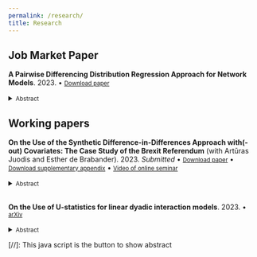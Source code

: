 ```yaml
---
permalink: /research/
title: Research
---
```


## Job Market Paper

**A Pairwise Differencing Distribution Regression Approach for Network Models**. 2023. &bull; <small>[Download paper](http://gabrielaszini.github.io/files/GabrielaSzini_JMP.pdf)</small>

<details>
  <summary>
    <small>Abstract</small>
  </summary>
  <small>
This paper proposes a novel estimation method for distribution regressions in a network setting, considering the effects of covariates on the entire outcome distribution rather than just on the mean. I adopt a semiparametric approach, taking into account two-way unit-specific effects that are treated as fixed parameters to be estimated. Thus, I extend the standard distribution regression approach to a network setting by estimating multiple binary choice models with twoway fixed effects for different thresholds of the distribution. Instead of using bias-correction methods to address the incidental parameter problem, as previously proposed in the literature, I propose to employ a conditional maximum-likelihood approach (Charbonneau (2017), Jochmans (2018)) that differentiates out the unit-specific effects. This method yields consistent point estimates that converge at a parametric rate and remain asymptotically unbiased in the tails of the outcome distribution, where the underlying network can be seen as sparse. Monte Carlo simulations validate these findings for both single cut-offs and the overall outcome distribution. The empirical application focuses on gravity equations for bilateral trade, demonstrating the effectiveness of the proposed approach in cases where the outcome variable is bounded below at zero.
  </small>
</details>

## Working papers

**On the Use of the Synthetic Difference-in-Differences Approach with(-out) Covariates: The Case Study of the Brexit Referendum** (with Artūras Juodis and Esther de Brabander). 2023. *Submitted* &bull; <small>[Download paper](http://gabrielaszini.github.io/files/deBrabanderJuodisSzini_Brexit_2023.pdf)</small> &bull; <small>[Download supplementary appendix](http://https://gabrielaszini.github.io/files/deBrabanderJuodisSzini_Brexit_appendix_2023.pdf)</small> &bull; <small>[Video of online seminar](https://www.youtube.com/watch?v=ukQQ7CLO6bI)</small>
<details>
  <summary>
    <small>Abstract</small>
  </summary> 
  <small>
The Synthetic Control (SC) method has been a popular and dominant method to evaluate treatment and intervention effects in the last two decades. The method is powerful yet very intuitive to use both for empirical researchers and policy experts, but is not without shortcomings. As a response to this, the new Demeaned SC (DSC) and Synthetic Differencein-differences (SDID) approaches were introduced in the literature. In this paper, we evaluate the relative benefits of using DSC and SDID using in-sample placebo analysis on the real data on the Brexit referendum, as well as an extensive Monte Carlo study. Overall, using the SDID methodology, we find that the estimated effect of the Brexit referendum on UK GDP at the end of 2018 and 2019 is higher than previously documented in the literature.
  </small>
</details><br>

**On the Use of U-statistics for linear dyadic interaction models**. 2023. &bull; <small>[arXiv](https://arxiv.org/abs/2309.02089)</small>
<details>
  <summary>
    <small>Abstract</small>
  </summary> 
  <small>
Even though dyadic regressions are widely used in empirical applications, the (asymptotic) properties of estimation methods only began to be studied recently in the literature. This paper aims to provide in a step-by-step manner how U-statistics tools can be applied to obtain the asymptotic properties of pairwise differences estimators for a two-way fixed effects model of dyadic interactions. More specifically, we first propose an estimator for the model that relies on pairwise differencing such that the fixed effects are differenced out. As a result, the summands of the influence function will not be independent anymore, showing dependence on the individual level and translating to the fact that the usual law of large numbers and central limit theorems do not straightforwardly apply. To overcome such obstacles, we show how to generalize tools of U-statistics for single-index variables to the double-indices context of dyadic datasets. A key result is that there can be different ways of defining the Hajek projection for a directed dyadic structure, which will lead to distinct, but equivalent, consistent estimators for the asymptotic variances. The results presented in this paper are easily extended to non-linear models.
  </small>
</details>


[//]: This java script is the button to show abstract
<script>
  function visib(id) {
    var x = document.getElementById(id);
    var triangle = x.previousElementSibling.firstElementChild;

    if (x.style.display === "block") {
      x.style.display = "none";
      triangle.style.transform = "rotate(0deg)";  /* Rotate back to 0 degrees */
    } else {
      x.style.display = "block";
      triangle.style.transform = "rotate(90deg)";  /* Rotate to 90 degrees */
    }
  }
</script>

<style>
  .triangle {
    width: 0;
    height: 0;
    border-top: 5px solid transparent;  /* Change to border-top */
    border-bottom: 5px solid transparent;  /* Change to border-bottom */
    border-left: 10px solid black;  /* Change to border-left */
    display: inline-block;
    margin-right: 5px;
    transition: transform 0.3s ease;
  }
  details[open] .triangle {
    transform: rotate(90deg);
  }
</style>

